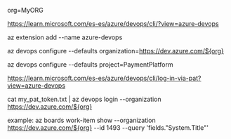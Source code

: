 
org=MyORG

<https://learn.microsoft.com/es-es/azure/devops/cli/?view=azure-devops>

az extension add --name azure-devops

az devops configure --defaults organization=<https://dev.azure.com/${org}>

az devops configure --defaults project=PaymentPlatform

<https://learn.microsoft.com/es-es/azure/devops/cli/log-in-via-pat?view=azure-devops>

cat my_pat_token.txt | az devops login --organization <https://dev.azure.com/${org}>

example:
az boards work-item show --organization <https://dev.azure.com/${org}> --id 1493 --query 'fields."System.Title"'
